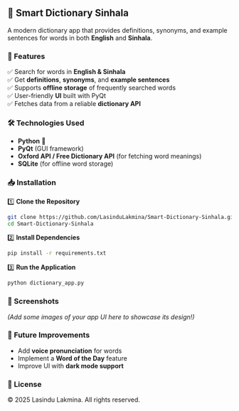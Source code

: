 ## 📖 Smart Dictionary Sinhala  
A modern dictionary app that provides definitions, synonyms, and example sentences for words in both **English** and **Sinhala**.  

### 🚀 Features  
✅ Search for words in **English & Sinhala**  
✅ Get **definitions**, **synonyms**, and **example sentences**  
✅ Supports **offline storage** of frequently searched words  
✅ User-friendly **UI** built with PyQt  
✅ Fetches data from a reliable **dictionary API**  

### 🛠 Technologies Used  
- **Python** 🐍  
- **PyQt** (GUI framework)  
- **Oxford API / Free Dictionary API** (for fetching word meanings)  
- **SQLite** (for offline word storage)  

### 📥 Installation  
1️⃣ **Clone the Repository**  
```bash
git clone https://github.com/LasinduLakmina/Smart-Dictionary-Sinhala.git
cd Smart-Dictionary-Sinhala
```  
2️⃣ **Install Dependencies**  
```bash
pip install -r requirements.txt
```  
3️⃣ **Run the Application**  
```bash
python dictionary_app.py
```  

### 📸 Screenshots  
_(Add some images of your app UI here to showcase its design!)_  

### 📌 Future Improvements  
- Add **voice pronunciation** for words  
- Implement a **Word of the Day** feature  
- Improve UI with **dark mode support**  

### 📝 License  
© 2025 Lasindu Lakmina. All rights reserved.  
